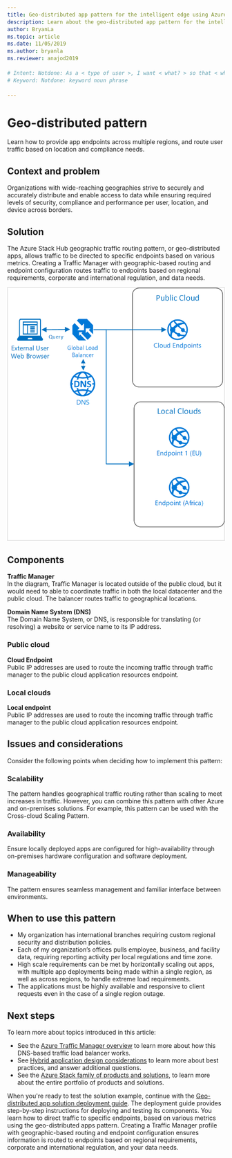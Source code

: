 ```yaml
---
title: Geo-distributed app pattern for the intelligent edge using Azure and Azure Stack Hub.
description: Learn about the geo-distributed app pattern for the intelligent edge using Azure and Azure Stack Hub.
author: BryanLa
ms.topic: article
ms.date: 11/05/2019
ms.author: bryanla
ms.reviewer: anajod2019

# Intent: Notdone: As a < type of user >, I want < what? > so that < why? >
# Keyword: Notdone: keyword noun phrase

---
```



# Geo-distributed pattern

Learn how to provide app endpoints across multiple regions, and route user traffic based on location and compliance needs.

## Context and problem

Organizations with wide-reaching geographies strive to securely and accurately distribute and enable access to data while ensuring required levels of security, compliance and performance per user, location, and device across borders.

## Solution

The Azure Stack Hub geographic traffic routing pattern, or geo-distributed apps, allows traffic to be directed to specific endpoints based on various metrics. Creating a Traffic Manager with geographic-based routing and endpoint configuration routes traffic to endpoints based on regional requirements, corporate and international regulation, and data needs.

![Geo-distributed pattern](media/pattern-geo-distributed/geo-distribution.png)

## Components

**Traffic Manager**  
In the diagram, Traffic Manager is located outside of the public cloud, but it would need to able to coordinate traffic in both the local datacenter and the public cloud. The balancer routes traffic to geographical locations.

**Domain Name System (DNS)**  
The Domain Name System, or DNS, is responsible for translating (or resolving) a website or service name to its IP address.

### Public cloud

**Cloud Endpoint**  
Public IP addresses are used to route the incoming traffic through traffic manager to the public cloud application resources endpoint.  

### Local clouds

**Local endpoint**  
Public IP addresses are used to route the incoming traffic through traffic manager to the public cloud application resources endpoint.

## Issues and considerations

Consider the following points when deciding how to implement this pattern:

### Scalability

The pattern handles geographical traffic routing rather than scaling to meet increases in traffic. However, you can combine this pattern with other Azure and on-premises solutions. For example, this pattern can be used with the Cross-cloud Scaling Pattern.

### Availability

Ensure locally deployed apps are configured for high-availability through on-premises hardware configuration and software deployment.

### Manageability

The pattern ensures seamless management and familiar interface between environments.

## When to use this pattern

- My organization has international branches requiring custom regional security and distribution policies.
- Each of my organization’s offices pulls employee, business, and facility data, requiring reporting activity per local regulations and time zone.
- High scale requirements can be met by horizontally scaling out apps, with multiple app deployments being made within a single region, as well as across regions, to handle extreme load requirements.
- The applications must be highly available and responsive to client requests even in the case of a single region outage.

## Next steps

To learn more about topics introduced in this article:
- See the [Azure Traffic Manager overview](/azure/traffic-manager/traffic-manager-overview) to learn more about how this DNS-based traffic load balancer works.
- See [Hybrid application design considerations](overview-app-design-considerations.md) to learn more about best practices, and answer additional questions.
- See the [Azure Stack family of products and solutions](/azure-stack), to learn more about the entire portfolio of products and solutions.

When you're ready to test the solution example, continue with the [Geo-distributed app solution deployment guide](solution-deployment-guide-geo-distributed.md). The deployment guide provides step-by-step instructions for deploying and testing its components. You learn how to direct traffic to specific endpoints, based on various metrics using the geo-distributed apps pattern. Creating a Traffic Manager profile with geographic-based routing and endpoint configuration ensures information is routed to endpoints based on regional requirements, corporate and international regulation, and your data needs.